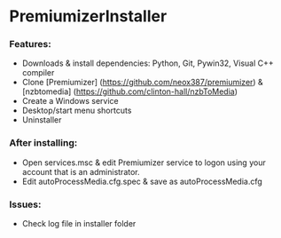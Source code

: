# PremiumizerInstaller

### Features:
- Downloads & install dependencies: Python, Git, Pywin32, Visual C++ compiler
- Clone [Premiumizer] (https://github.com/neox387/premiumizer) & [nzbtomedia] (https://github.com/clinton-hall/nzbToMedia)
- Create a Windows service
- Desktop/start menu shortcuts
- Uninstaller


### After installing:
- Open services.msc & edit Premiumizer service to logon using your account that is an administrator.
- Edit autoProcessMedia.cfg.spec & save as autoProcessMedia.cfg

### Issues:
- Check log file in installer folder